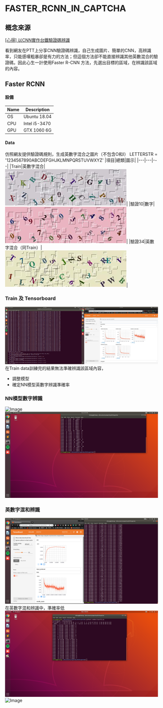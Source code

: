 # FASTER_RCNN_IN_CAPTCHA


## 概念來源
[[心得] 以CNN實作台鐵驗證碼辨識](https://www.ptt.cc/bbs/Python/M.1514130793.A.2E1.html)

看到網友在PTT上分享CNN驗證碼辨識，自己生成圖片、簡單的CNN，高辨識率，只能感嘆粗暴卻是有力的方法；但這個方法卻不能直接辨識其他英數混合的驗證碼，因此心生一計使用Faster R-CNN 方法，先選出目標的區域，在辨識該區域的內容。
## Faster RCNN 

####  設備
|Name|Description|
|----|----|
|OS|Ubuntu 18.04|
|CPU|Intel i5-3470|
|GPU|GTX 1060 6G|
#### Data 
仿照網友提供驗證碼規則，生成英數字混合之圖片（不包含O和I）
LETTERSTR = '1234567890ABCDEFGHJKLMNPQRSTUVWXYZ'
|項目|總類|圖示|
|---|---|---|
|Train|英數字混合|![Image](./read_img/train01.jpg)|
|驗證10|數字|![Image](./read_img/validation1001.jpg)|
|驗證34|英數字混合（同Train）|![Image](./read_img/validation3401.jpg)|

### Train 及 Tensorboard 
  ![Image](./read_img/train_tensorboard.jpg)
  在Train data訓練完的結果無法準確辨識該區域內容，
  * 調整模型
  * 確定NN模型英數字辨識準確率
### NN模型數字辨識
  ![Image](./read_img/validation1002.gif)
  ![Image](./read_img/validation1003.png)
  
### 英數字混和辨識
  ![Image](/read_img/validation3402.png)
  在英數字混和辨識中，準確率低
  ![Image](/read_img/validation3403.png)
  ![Image](/read_img/validation3404.gif)

